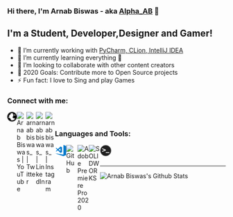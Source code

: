 ### Hi there, I'm Arnab Biswas - aka [Alpha_AB][website] 👋

## I'm a Student, Developer,Designer and Gamer!
- 🔭 I’m currently working with [PyCharm, CLion, IntelliJ IDEA][idewebsite]
- 🌱 I’m currently learning everything 🤣
- 👯 I’m looking to collaborate with other content creators
- 🥅 2020 Goals: Contribute more to Open Source projects
- ⚡ Fun fact: I love to Sing and play Games

### Connect with me:

[<img align="left" alt="arnabb1swas.github.io/ArnabBiswas" width="22px" src="https://raw.githubusercontent.com/iconic/open-iconic/master/svg/globe.svg" />][website]
[<img align="left" alt="Arnab Biswas | YouTube" width="22px" src="https://raw.githubusercontent.com/arnabb1swas/arnabb1swas/master/icon/like-us-on-facebook-icon-black-and-white-11.svg" />][youtube]
[<img align="left" alt="arnabbiswas_ | Twitter" width="22px" src="https://raw.githubusercontent.com/arnabb1swas/arnabb1swas/master/icon/black-and-white-twitter-icon-11.svg" />][twitter]
[<img align="left" alt="arnabbiswas_ | LinkedIn" width="22px" src="https://raw.githubusercontent.com/arnabb1swas/arnabb1swas/master/icon/BW_Linkedin_glyph_svg-512.svg" />][linkedin]
[<img align="left" alt="arnabbiswas_ | Instagram" width="22px" src="https://raw.githubusercontent.com/arnabb1swas/arnabb1swas/master/icon/639b3dafb544d6f061fcddd2d6686ddb.svg" />][instagram]

<br />

### Languages and Tools:

[<img align="left" alt="Visual Studio Code" width="26px" src="https://raw.githubusercontent.com/github/explore/80688e429a7d4ef2fca1e82350fe8e3517d3494d/topics/visual-studio-code/visual-studio-code.png" />][vsrepo]
[<img align="left" alt="GitHub" width="26px" src="https://raw.githubusercontent.com/arnabb1swas/arnabb1swas/master/icon/download.svg" />][githubprofile]
<img align="left" alt="Adobe Premiere Pro 2020" width="26px" src="https://raw.githubusercontent.com/arnabb1swas/arnabb1swas/master/icon/adobe-premiere-pro-599419.svg" />
[<img align="left" alt="SOLIDWORKS" width="26px" src="https://raw.githubusercontent.com/arnabb1swas/arnabb1swas/master/icon/603790_solidworks_512x512.svg" />][drone]
[<img align="left" alt="Termux" width="26px" src="https://raw.githubusercontent.com/github/explore/80688e429a7d4ef2fca1e82350fe8e3517d3494d/topics/terminal/terminal.png" />][vsrepo]
<!-- [<img align="left" alt="HTML5" width="26px" src="https://raw.githubusercontent.com/github/explore/80688e429a7d4ef2fca1e82350fe8e3517d3494d/topics/html/html.png" />][webdevplaylist]
[<img align="left" alt="JavaScript" width="26px" src="https://raw.githubusercontent.com/github/explore/80688e429a7d4ef2fca1e82350fe8e3517d3494d/topics/javascript/javascript.png" />][jsplaylist]
[<img align="left" alt="React" width="26px" src="https://raw.githubusercontent.com/github/explore/80688e429a7d4ef2fca1e82350fe8e3517d3494d/topics/react/react.png" />][reactplaylist]
[<img align="left" alt="Gatsby" width="26px" src="https://raw.githubusercontent.com/github/explore/e94815998e4e0713912fed477a1f346ec04c3da2/topics/gatsby/gatsby.png" />][webdevplaylist]
[<img align="left" alt="GraphQL" width="26px" src="https://raw.githubusercontent.com/github/explore/80688e429a7d4ef2fca1e82350fe8e3517d3494d/topics/graphql/graphql.png" />][webdevplaylist]
[<img align="left" alt="Node.js" width="26px" src="https://raw.githubusercontent.com/github/explore/80688e429a7d4ef2fca1e82350fe8e3517d3494d/topics/nodejs/nodejs.png" />][webdevplaylist]
[<img align="left" alt="Deno" width="26px" src="https://raw.githubusercontent.com/github/explore/361e2821e2dea67711cde99c9c40ed357061cf27/topics/deno/deno.png" />][webdevplaylist]
[<img align="left" alt="SQL" width="26px" src="https://raw.githubusercontent.com/github/explore/80688e429a7d4ef2fca1e82350fe8e3517d3494d/topics/sql/sql.png" />][webdevplaylist]
[<img align="left" alt="MySQL" width="26px" src="https://raw.githubusercontent.com/github/explore/80688e429a7d4ef2fca1e82350fe8e3517d3494d/topics/mysql/mysql.png" />][webdevplaylist]
[<img align="left" alt="MongoDB" width="26px" src="https://raw.githubusercontent.com/github/explore/80688e429a7d4ef2fca1e82350fe8e3517d3494d/topics/mongodb/mongodb.png" />][webdevplaylist]
[<img align="left" alt="Git" width="26px" src="https://raw.githubusercontent.com/github/explore/80688e429a7d4ef2fca1e82350fe8e3517d3494d/topics/git/git.png" />][webdevplaylist]
-->

<br />
<br />

---
<!--
### 📺 Latest YouTube Videos
<!-- YOUTUBE:START 
- [Next Level GitHub Profile README (NEW) | How To Create An Amazing Profile ReadMe With GitHub Actions](https://www.youtube.com/watch?v=ECuqb5Tv9qI)
- [There's more to CONSOLE than .log( ) | Things you didn't know console could do!!](https://www.youtube.com/watch?v=_-bHhEGcDiQ)
- [Simple React.js User Login Authentication | Auth0](https://www.youtube.com/watch?v=MqczHS3Z2bc)
- [Top 10 VS Code Updates You Don't Know About!! (July 2020)](https://www.youtube.com/watch?v=WHBQ1szkhtI)
- [localStorage Dark/Light Mode Theme Toggle (CSS/JavaScript) | UI Design](https://www.youtube.com/watch?v=_raOFZAYXD4)
<!-- YOUTUBE:END 

---
-->
<!--
### 📕 Latest Blog Posts
<!-- BLOG-POST-LIST:START 
- [Microinteractions: Password Validation Animation](https://dev.to/codestackr/microinteractions-password-validation-animation-5629)
- [Notion + YouTube - A Powerful Combination for Productivity](https://dev.to/codestackr/notion-youtube-a-powerful-combination-for-productivity-1def)
- [Regular Expressions (RegEx) Crash Course](https://dev.to/codestackr/regular-expressions-regex-crash-course-248n)
- [Emmet Part 2 - Advanced](https://dev.to/codestackr/emmet-part-2-advanced-4c65)
- [Deno 1.0 Released! (Easy) REST API Example](https://dev.to/codestackr/deno-1-0-released-easy-rest-api-example-2fbl)
<!-- BLOG-POST-LIST:END 

---
-->

<img align="left" alt="Arnab Biswas's Github Stats" src="https://github-readme-stats.vercel.app/api?username=arnabb1swas&show_icons=true&hide_border=true" />

[website]: https://arnabb1swas.github.io/ArnabBiswas
[idewebsite]: https://www.jetbrains.com/products.html
[twitter]: https://www.twitter.com/arnabbiswas_
[youtube]: https://www.youtube.com/channel/UCnSAFnVuceL75SmKsIjORKg
[instagram]: https://www.instagram.com/arnabbiswas_
[linkedin]: https://www.linkedin.com/in/itsarnab
[githubprofile]: https://github.com/arnabb1swas
[vsrepo]: https://github.com/arnabb1swas?tab=repositories
[drone]: https://github.com/arnabb1swas/Drone_V1.0
